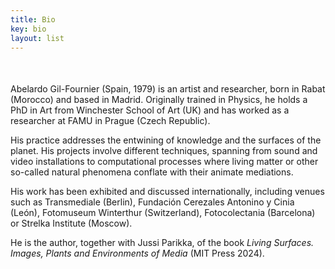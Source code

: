 ```yaml
---
title: Bio
key: bio
layout: list
---
```



<main class="py-2" style="min-height:70vh;">

<article class="container py-1">
    <div class="row align-items-end">
        <div class="pt-5  col-12 col-md-2 text-center text-md-right">
        </div>   
        <div class="col-12 col-md-8" style="margin-top:50px">
<p>
Abelardo Gil-Fournier (Spain, 1979) is an artist and researcher, born in Rabat (Morocco) and based in Madrid. Originally trained in Physics, he holds a PhD in Art from Winchester School of Art (UK) and has worked as a researcher at FAMU in Prague (Czech Republic).
</p>

<p>
His practice addresses the entwining of knowledge and the surfaces of the planet. His projects involve different techniques, spanning from sound and video installations to computational processes where living matter or other so-called natural phenomena conflate with their animate mediations.
</p>

<p>
His work has been exhibited and discussed internationally, including venues such as Transmediale (Berlin), Fundación Cerezales Antonino y Cinia (León), Fotomuseum Winterthur (Switzerland), Fotocolectania (Barcelona) or Strelka Institute (Moscow).
</p>

<p>
He is the author, together with Jussi Parikka, of the book <em>Living Surfaces. Images, Plants and Environments of Media</em> (MIT Press 2024).      	
</p>
        </div>
  </div>
</article>

</main>